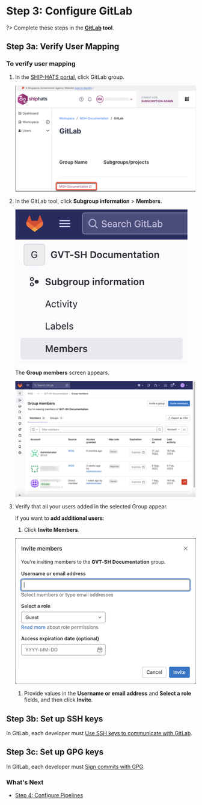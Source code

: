 # Step 3: Configure GitLab

?> Complete these steps in the **[GitLab](https://sgts.gitlab-dedicated.com/) tool**. 


## Step 3a: Verify User Mapping

### To verify user mapping

1. In the [SHIP-HATS portal](https://portal.ship.gov.sg/), click GitLab group.

    ![GitLab added](./images/gitlab-added.png)    

1. In the GitLab tool, click **Subgroup information** > **Members**.

    ![GitLab members](./images/gitlab-members.png ':size=50%')

    The **Group members** screen appears. 

    ![GitLab Group Members](./images/gitlab-group-members.png)

1. Verify that all your users added in the selected Group appear. 

    If you want to **add additional users**:

    1. Click **Invite Members**.

    ![Invite Members](./images/gitlab-invite-members.png ':size=80%')

    1. Provide values in the **Username or email address** and **Select a role** fields, and then click **Invite**. 

## Step 3b: Set up SSH keys

In GitLab, each developer must [Use SSH keys to communicate with GitLab](https://docs.gitlab.com/ee/user/ssh.html).

## Step 3c: Set up GPG keys	

In GitLab, each developer must [Sign commits with GPG](https://docs.gitlab.com/ee/user/project/repository/gpg_signed_commits/).

### What's Next

- [Step 4: Configure Pipelines](configure-pipelines) 
